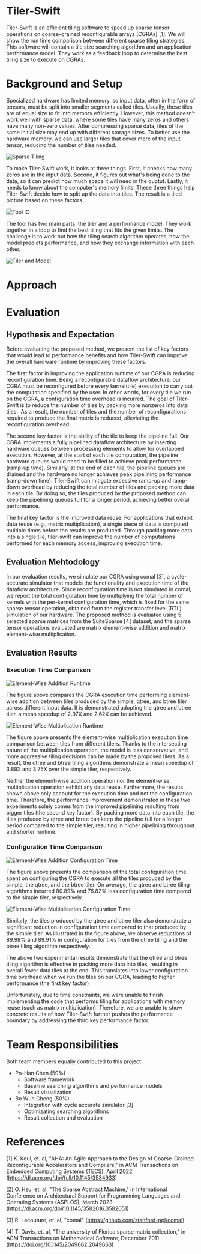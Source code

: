 # Tiler-Swift

Tiler-Swift is an efficient tiling software to speed up sparse tensor operations on coarse-grained reconfigurable arrays (CGRAs) [1]. We will show the run time comparison between different sparse tiling strategies. This software will contain a tile size searching algorithm and an application performance model. They work as a feedback loop to determine the best tiling size to execute on CGRAs.

# Background and Setup

Specialized hardware has limited memory, so input data, often in the form of tensors, must be split into smaller segments called tiles. Usually, these tiles are of equal size to fit into memory efficiently. However, this method doesn't work well with sparse data, where some tiles have many zeros and others have many non-zero values. After compressing sparse data, tiles of the same initial size may end up with different storage sizes. To better use the hardware memory, we can use larger tiles that cover more of the input tensor, reducing the number of tiles needed.

![Sparse Tiling](./img/sparse-tiling.png)

To make Tiler-Swift work, it looks at three things. First, it checks how many zeros are in the input data. Second, it figures out what's being done to the data, so it can predict how much space it will need in the ouptut. Lastly, it needs to know about the computer's memory limits. These three things help Tiler-Swift decide how to split up the data into tiles. The result is a tiled picture based on these factors.

![Tool IO](./img/tool-io.png)

The tool has two main parts: the tiler and a performance model. They work together in a loop to find the best tiling that fits the given limits. The challenge is to work out how the tiling search algorithm operates, how the model predicts performance, and how they exchange information with each other.

![Tiler and Model](./img/tiler-model.png)

# Approach

<!--

(approx 1-2 pages max)

Please describe your approach.  Please be brief (about a page or so max), but your description should be sufficiently detailed to provide the course staff a basic understanding of your approach. It might be very useful to include a figure here illustrating components of the system and/or their mapping to parallel hardware/or a DNN architecture.

* If your project involved optimizing code. Please describe the process of how you iterated toward a solution (what measurements did you make) What did you try that did not work? How to parts of the problem map to cores, threads, or vector lanes?

* If your project involved optimizing a DNN architecture, you could describe the architecture here, and be sure to provide intuition about how your model architecture choices were motivated by your goals.

* __If your project involved started with an existing piece of code or DNN model, please clearly describe what you started with here, so it's clear what work you actually did in your project. e.g., "We started with this codebase and made these changes..."__
-->

# Evaluation

## Hypothesis and Expectation

Before evaluating the proposed method, we present the list of key factors that would lead to performance benefits and how Tiler-Swift can improve the overall hardware runtime by improving these factors. 

The first factor in improving the application runtime of our CGRA is reducing reconfiguration time. Being a reconfigurable dataflow architecture, our CGRA must be reconfigured before every kernel(tile) execution to carry out the computation specified by the user. In other words, for every tile we run on the CGRA, a configuration time overhead is incurred. The goal of Tiler-Swift is to reduce the number of tiles by packing more nonzeros into data tiles.  As a result, the number of tiles and the number of reconfigurations required to produce the final matrix is reduced, alleviating the reconfiguration overhead.

The second key factor is the ability of the tile to keep the pipeline full. Our CGRA implements a fully pipelined dataflow architecture by inserting hardware queues between processing elements to allow for overlapped execution. However, at the start of each tile computation, the pipeline hardware queues would need to be filled to achieve peak performance (ramp-up time). Similarly, at the end of each tile, the pipeline queues are drained and the hardware no longer achieves peak pipelining performance (ramp-down time). Tiler-Swift can mitigate excessive ramp-up and ramp-down overhead by reducing the total number of tiles and packing more data in each tile. By doing so, the tiles produced by the proposed method can keep the pipelining queues full for a longer period, achieving better overall performance.

The final key factor is the improved data reuse. For applications that exhibit data reuse (e.g., matrix multiplication), a single piece of data is computed multiple times before the results are produced. Through packing more data into a single tile, tiler-swift can improve the number of computations performed for each memory access, improving execution time.

## Evaluation Mehtodology

In our evaluation results, we simulate our CGRA using comal [3], a cycle-accurate simulator that models the functionality and execution time of the dataflow architecture. Since reconfiguration time is not simulated in comal, we report the total configuration time by multiplying the total number of kernels with the per-kernel configuration time, which is fixed for the same sparse tensor operation, obtained from the register transfer level (RTL) simulation of our hardware. The proposed method is evaluated using 5 selected sparse matrices from the SuiteSparse [4] dataset, and the sparse tensor operations evaluated are matrix element-wise addition and matrix element-wise multiplication.

## Evaluation Results

### Execution Time Comparison 

![Element-Wise Addition Runtime](./img/elemadd_runtime.png)

The figure above compares the CGRA execution time performing element-wise addition between tiles produced by the simple, qtree, and btree tiler across different input data. It is demonstrated adopting the qtree and btree tiler, a mean speedup of 2.97X and 2.62X can be achieved.

![Element-Wise Multiplication Runtime](./img/elemmul_runtime.png)

The figure above presents the element-wise multiplication execution time comparison between tiles from different tilers. Thanks to the intersecting nature of the multiplication operation, the model is less conservative, and more aggressive tiling decisions can be made by the proposed tilers. As a result, the qtree and btree tiling algorithms demonstrate a mean speedup of 3.89X and 3.75X over the simple tiler, respectively.

Neither the element-wise addition operation nor the element-wise multiplication operation exhibit any data reuse. Furthermore, the results shown above only account for the execution time and not the configuration time. Therefore, the performance improvement demonstrated in these two experiments solely comes from the improved pipelining resulting from bigger tiles (the second key factor). By packing more data into each tile, the tiles produced by qtree and btree can keep the pipeline full for a longer period compared to the simple tiler, resulting in higher pipelining throughput and shorter runtime.

### Configuration Time Comparison 

![Element-Wise Addition Configuration Time](./img/elemadd_config_time.png)

The figure above presents the comparison of the total configuration time spent on configuring the CGRA to execute all the tiles produced by the simple, the qtree, and the btree tiler. On average, the qtree and btree tiling algorithms incurred 80.89% and 76.82% less configuration time compared to the simple tiler, respectively.

![Element-Wise Multiplication Configuration Time](./img/elemmul_config_time.png)

Similarly, the tiles produced by the qtree and btree tiler also demonstrate a significant reduction in configuration time compared to that produced by the simple tiler. As illustrated in the figure above, we observe reductions of 89.98% and 89.91% in configuration for tiles from the qtree tiling and the btree tiling algorithm respectively.

The above two experimental results demonstrate that the qtree and btree tiling algorithm is effective in packing more data into tiles, resulting in overall fewer data tiles at the end. This translates into lower configuration time overhead when we run the tiles on our CGRA, leading to higher performance (the first key factor)

Unfortunately, due to time constraints, we were unable to finish implementing the code that performs tiling for applications with memory reuse (such as matrix multiplication). Therefore, we are unable to show concrete results of how Tiler-Swift further pushes the performance boundary by addressing the third key performance factor. 
<!--

    Additional questions that Kayvon & TAs want us to address

    * do more complex perf model, does that help with tiling results? how does it scale
    * does complex searching algorithm actually give you better results? can I just run brute force overnight, and it gives you best results?
-->


<!--

(as many pages as needed to make the points you want to make)

To the staff, this is the most important part of the writeup. Begin by providing your own definition of success (this should be in terms of your goals). In other words, re-iterate the question you were trying to answer, or the performance boost you were hoping to obtain. Then describe what data/experiment needs to be run to provide evidence that the goals were either met or not met.

Now describe the relevant parts of your experimental setup. What were the baseline algorithms? What machine was a performance test run on? What did you measure? What was the dataset used?  If you have a programming abstraction project, the experimental setup might include a description of the programs you implemented expressed using the API.

Finally, I want to see the results of an experiment that demonstrate success (or failure) to meet goals. Sometimes great projects fail to meet their goals, or falsify a hypothesis, but they still do a great job in the scientific process of verifying this.

This might include:

* Provide graphs of speedup or execution time?
* Compare total flops or model size
* Compare precision and recall of a model.
* Demonstrate that a 3D NeRF model was obtained, show output images of sufficient quality, etc.

IMPORTANT: In this writeup, I want you to interpret your graphs and numbers for me. What this means will be project dependent, but I want you to consider questions such as: Why does the graph look like it does? Does it make sense to you? What limited your speedup? Is it a lack of parallelism? (dependencies) Communication or synchronization overhead? Data transfer (memory-bound or bus transfer bound)? If a model is performing well, what are it's failure cases? When does it fail to generalize.

As you answer these questions, provide data and measurements to support your conclusions. If you are merely speculating, please state this explicitly. Performing a solid analysis of your implementation is a good way to pick up credit even if your optimization efforts did not yield the performance you were hoping for.
-->


# Team Responsibilities

<!--
Please provide a [very short] breakdown of which parts of the project were performed by each team member. In general we hope to (and intend to) give all team members the same grade, but we still want to know what everyone worked on and what their role was.   
-->

Both team members equally contributed to this project.
* Po-Han Chen (50%)
    * Software framework
    * Baseline searching algorithms and performance models
    * Result visualization
* Bo Wun Cheng (50%)
    * Integration with cycle accurate simulator [3]
    * Optimizating searching algorithms
    * Result collection and evaluation

# References
[1] K. Koul, et. al, "AHA: An Agile Approach to the Design of Coarse-Grained Reconfigurable Accelerators and Compilers," in ACM Transactions on Embedded Computing Systems (TECS), April 2022 (https://dl.acm.org/doi/full/10.1145/3534933)

[2] O. Hsu, et. al, "The Sparse Abstract Machine," in International Conference on Architectural Support for Programming Languages and Operating Systems (ASPLOS), March 2023 (https://dl.acm.org/doi/10.1145/3582016.3582051)

[3] R. Lacouture, et. al, "comal" (https://github.com/stanford-ppl/comal)

[4] T. Davis, et. al, "The university of Florida sparse matrix collection," in ACM Transactions on Mathematical Software, December 2011 (https://doi.org/10.1145/2049662.2049663)

